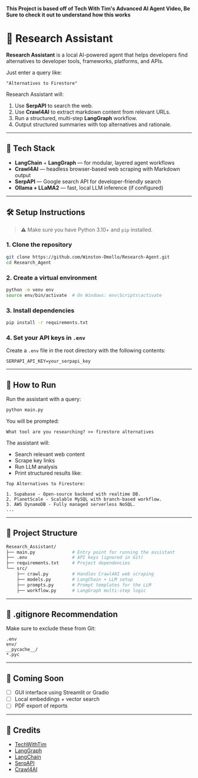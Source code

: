 **This Project is based off of Tech With Tim's Advanced AI Agent Video, Be Sure to check it out to understand how this works**

# 🤖 Research Assistant

**Research Assistant** is a local AI-powered agent that helps developers find alternatives to developer tools, frameworks, platforms, and APIs.

Just enter a query like:

```
"Alternatives to Firestore"
```

Research Assistant will:
1. Use **SerpAPI** to search the web.
2. Use **Crawl4AI** to extract markdown content from relevant URLs.
3. Run a structured, multi-step **LangGraph** workflow.
4. Output structured summaries with top alternatives and rationale.

---

## 🧠 Tech Stack

- **LangChain** + **LangGraph** — for modular, layered agent workflows
- **Crawl4AI** — headless browser-based web scraping with Markdown output
- **SerpAPI** — Google search API for developer-friendly search
- **Ollama + LLaMA2** — fast, local LLM inference (if configured)

---

## 🛠️ Setup Instructions

> ⚠️ Make sure you have Python 3.10+ and `pip` installed.

### 1. Clone the repository

```bash
git clone https://github.com/Winston-Dmello/Research-Agent.git
cd Research_Agent
```

### 2. Create a virtual environment

```bash
python -m venv env
source env/bin/activate  # On Windows: env\Scripts\activate
```

### 3. Install dependencies

```bash
pip install -r requirements.txt
```

### 4. Set your API keys in `.env`

Create a `.env` file in the root directory with the following contents:

```env
SERPAPI_API_KEY=your_serpapi_key
```

---

## 🚀 How to Run

Run the assistant with a query:

```bash
python main.py
```

You will be prompted:

```text
What tool are you researching? >> firestore alternatives
```

The assistant will:
- Search relevant web content
- Scrape key links
- Run LLM analysis
- Print structured results like:

```
Top Alternatives to Firestore:

1. Supabase - Open-source backend with realtime DB.
2. PlanetScale - Scalable MySQL with branch-based workflow.
3. AWS DynamoDB - Fully managed serverless NoSQL.
...
```

---

## 📂 Project Structure

```bash
Research_Assistant/
├── main.py              # Entry point for running the assistant
├── .env                 # API keys (ignored in Git)
├── requirements.txt     # Project dependencies
└── src/
    ├── crawl.py         # Handles Crawl4AI web scraping
    ├── models.py        # LangChain + LLM setup
    ├── prompts.py       # Prompt templates for the LLM
    ├── workflow.py      # LangGraph multi-step logic
```

---

## 🔐 .gitignore Recommendation

Make sure to exclude these from Git:

```gitignore
.env
env/
__pycache__/
*.pyc
```

---

## 🧪 Coming Soon

- [ ] GUI interface using Streamlit or Gradio
- [ ] Local embeddings + vector search
- [ ] PDF export of reports

---

## 🙌 Credits
- [TechWithTim](https://youtu.be/xekw62yQu14?si=Fi4BMXRMikdn8fqZ)
- [LangGraph](https://github.com/langchain-ai/langgraph)
- [LangChain](https://python.langchain.com/)
- [SerpAPI](https://serpapi.com/)
- [Crawl4AI](https://github.com/KnowledgeGPT/crawl4ai)
